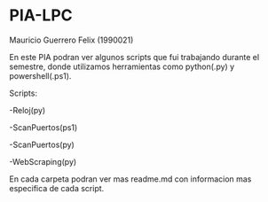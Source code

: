 # PIA-LPC

Mauricio Guerrero Felix (1990021)

En este PIA podran ver algunos scripts que fui trabajando durante el semestre, donde utilizamos herramientas como python(.py) y powershell(.ps1).

Scripts:

-Reloj(py)

-ScanPuertos(ps1)

-ScanPuertos(py)

-WebScraping(py)

En cada carpeta podran ver mas readme.md con informacion mas especifica de cada script.


